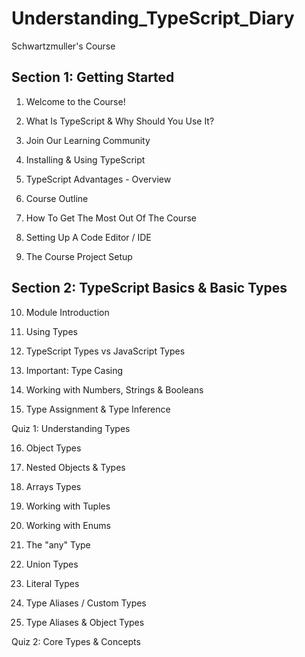 # Understanding_TypeScript_Diary
Schwartzmuller's Course

## Section 1: Getting Started
1. Welcome to the Course!

2. What Is TypeScript & Why Should You Use It?

3. Join Our Learning Community

4. Installing & Using TypeScript

5. TypeScript Advantages - Overview

6. Course Outline

7. How To Get The Most Out Of The Course

8. Setting Up A Code Editor / IDE

9. The Course Project Setup

## Section 2: TypeScript Basics & Basic Types

10. Module Introduction

11. Using Types

12. TypeScript Types vs JavaScript Types

13. Important: Type Casing

14. Working with Numbers, Strings & Booleans

15. Type Assignment & Type Inference

Quiz 1: Understanding Types

16. Object Types

17. Nested Objects & Types

18. Arrays Types

19. Working with Tuples

20. Working with Enums

21. The "any" Type

22. Union Types

23. Literal Types

24. Type Aliases / Custom Types

25. Type Aliases & Object Types

Quiz 2: Core Types & Concepts
